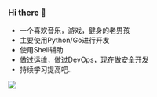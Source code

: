 ### Hi there 👋

+ 一个喜欢音乐，游戏，健身的老男孩
+ 主要使用Python/Go进行开发
+ 使用Shell辅助
+ 做过运维，做过DevOps，现在做安全开发
+ 持续学习提高吧..

![](https://github.com/wyzerg/wyzerg/blob/main/1234.jpeg?raw=true)
